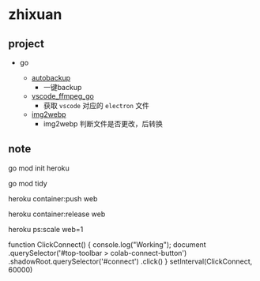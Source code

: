 # zhixuan

## project
- go
    - [autobackup](./go/autobackup)
        - 一键backup
    - [vscode_ffmpeg_go](./go/vscode_electron)
        - 获取 ```vscode``` 对应的 ```electron``` 文件
    - [img2webp](./go/webp_auto)
        - img2webp 判断文件是否更改，后转换
    
    <!-- - [line](./go/line)
        - line webhook server -->

## note 

go mod init heroku

go mod tidy

heroku container:push web

heroku container:release web

heroku ps:scale web=1

function ClickConnect() {
console.log("Working");
document
  .querySelector('#top-toolbar > colab-connect-button')
  .shadowRoot.querySelector('#connect')
  .click()
}
setInterval(ClickConnect, 60000)
